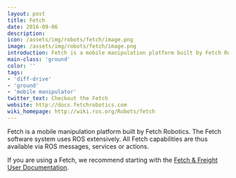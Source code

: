 ```yaml
---
layout: post
title: Fetch
date: 2016-09-06
description:
icon: /assets/img/robots/fetch/image.png
image: /assets/img/robots/fetch/image.png
introduction: Fetch is a mobile manipulation platform built by Fetch Robotics. The Fetch software system uses ROS extensively. All Fetch capabilities are thus available via ROS messages, services or actions.
main-class: 'ground'
color: ''
tags:
- 'diff-drive'
- 'ground'
- 'mobile manipulator'
twitter_text: Checkout the Fetch
website: http://docs.fetchrobotics.com
wiki_homepage: http://wiki.ros.org/Robots/fetch
---
```


Fetch is a mobile manipulation platform built by Fetch Robotics. The Fetch software system uses ROS extensively. All Fetch capabilities are thus available via ROS messages, services or actions.

If you are using a Fetch, we recommend starting with the [Fetch & Freight User Documentation](http://docs.fetchrobotics.com/).
